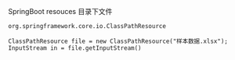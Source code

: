 SpringBoot resouces 目录下文件

`org.springframework.core.io.ClassPathResource`

```
ClassPathResource file = new ClassPathResource("样本数据.xlsx");
InputStream in = file.getInputStream()
```

